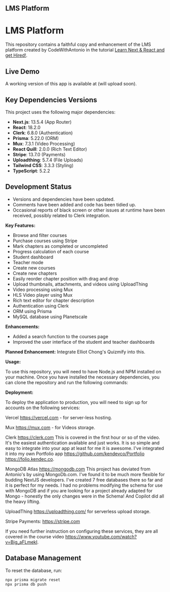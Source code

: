 ## LMS Platform

# LMS Platform

This repository contains a faithful copy and enhancement of the LMS platform created by CodeWithAntonio in the tutorial [Learn Next & React and get Hired!](https://www.youtube.com/watch?v=Big_aFLmekI).

## Live Demo

A working version of this app is available at (will upload soon).

## Key Dependencies Versions

This project uses the following major dependencies:

- **Next.js**: 13.5.4 (App Router)
- **React**: 18.2.0
- **Clerk**: 6.8.0 (Authentication)
- **Prisma**: 5.22.0 (ORM)
- **Mux**: 7.3.1 (Video Processing)
- **React Quill**: 2.0.0 (Rich Text Editor)
- **Stripe**: 13.7.0 (Payments)
- **Uploadthing**: 5.7.4 (File Uploads)
- **Tailwind CSS**: 3.3.3 (Styling)
- **TypeScript**: 5.2.2

## Development Status

- Versions and dependencies have been updated.
- Comments have been added and code has been tidied up.
- Occasional reports of black screen or other issues at runtime have been received, possibly related to Clerk integration.


**Key Features:**

* Browse and filter courses
* Purchase courses using Stripe
* Mark chapters as completed or uncompleted
* Progress calculation of each course
* Student dashboard
* Teacher mode
* Create new courses
* Create new chapters
* Easily reorder chapter position with drag and drop
* Upload thumbnails, attachments, and videos using UploadThing
* Video processing using Mux
* HLS Video player using Mux
* Rich text editor for chapter description
* Authentication using Clerk
* ORM using Prisma
* MySQL database using Planetscale

**Enhancements:**

* Added a search function to the courses page
* Improved the user interface of the student and teacher dashboards

**Planned Enhancement:**
Integrate Elliot Chong's Quizmify into this.

**Usage:**

To use this repository, you will need to have Node.js and NPM installed on your machine. Once you have installed the necessary dependencies, you can clone the repository and run the following commands:

**Deployment:**

To deploy the application to production, you will need to sign up for accounts on the following services:

Vercel https://vercel.com - for server-less hosting.

Mux https://mux.com - for Videos storage. 

Clerk https://clerk.com This is covered in the first hour or so of the video. It's the easiest 
authentication available and just works. It is so simple and easy to integrate into your app at least for 
me it is awesome. I've integrated it into my own Portfolio app https://github.com/kendevco/Portfolio https://folio.kendec.co. 

MongoDB Atlas https://mongodb.com This project has deviated from Antonio's by using MongoDb.com. I've 
found it to be much more flexible for budding NextJS developers. I've created 7 free databases there
so far and it is perfect for my needs. I had no problems modifying the schema for use with MongoDB and 
if you are looking for a project already adapted for Mongo - honestly the only changes were in the 
Schema! And Copilot did all the heavy lifting.  

UploadThing https://uploadthing.com/ for serverless upload storage.

Stripe Payments: https://stripe.com

If you need further instruction on configuring these services, they are all covered in the course
video https://www.youtube.com/watch?v=Big_aFLmekI. 

## Database Management

To reset the database, run:

    npx prisma migrate reset
    npx prisma db push

